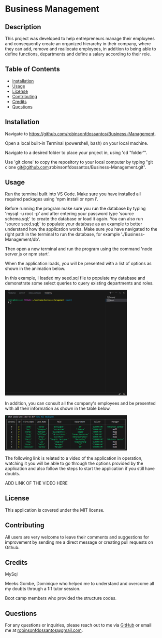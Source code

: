 # Business Management

  ## Description

This project was developed to help entrepreneurs manage their employees and consequently create an organized hierarchy in their company, where they can add, remove and reallocate employees, in addition to being able to define functions, departments and define a salary according to their role.

  ## Table of Contents
  - [Installation](#installation)
  - [Usage](#usage)
  - [License](#license)
  - [Contributing](#contributing)
  - [Credits](#credits)
  - [Questions](#questions)
  
  ## Installation

  Navigate to https://github.com/robinsonfdossantos/Business-Management.

  Open a local built-in Terminal (powershell, bash) on your local machine.

  Navigate to a desired folder to place your project in, using 'cd "folder"'.

  Use 'git clone' to copy the repository to your local computer by typing "git clone git@github.com:robinsonfdossantos/Business-Management.git".
  
  ## Usage

  Run the terminal built into VS Code. Make sure you have installed all required packages using 'npm install or npm i'.
  
  Before running the program make sure you run the database by typing 'mysql -u root -p' and after entering your password type 'source schema.sql;' to create the database or load it again. You can also run 'source seed.sql;' to populate your database as an example to better understand how the application works. Make sure you have navigated to the right path in the terminal to run the database, for example './Business-Management/db'.

  Then open a new terminal and run the program using the command 'node server.js or npm start'.

  When the application loads, you will be presented with a list of options as shown in the animation below.

  In this example, I loaded my seed.sql file to populate my database and demonstrate some select queries to query existing departments and roles.

  <img src="./Assets/images/ini-list.gif" alt="Welcome page" width="80%" height="80%" />
  
  In addition, you can consult all the company's employees and be presented with all their information as shown in the table below.

  <img src="./Assets/images/employees.png" alt="Main page functionality" width="80%" height="80%"/>

  The following link is related to a video of the application in operation, watching it you will be able to go through the options provided by the application and also follow the steps to start the application if you still have doubts.

  ADD LINK OF THE VIDEO HERE

  ## License

  This application is covered under the MIT license.
  
  ## Contributing

  All users are very welcome to leave their comments and suggestions for improvement by sending me a direct message or creating pull requests on Github.
  
  ## Credits

  MySql
 
  Meeks Gombe, Dominique who helped me to understand and overcome all my doubts through a 1:1 tutor session.
 
  Boot camp members who provided the structure codes.
  
  ## Questions

  For any questions or inquiries, please reach out to me via [GitHub](https://github.com/robinsonfdossantos) or email me at robinsonfdossantos@gmail.com.
  




